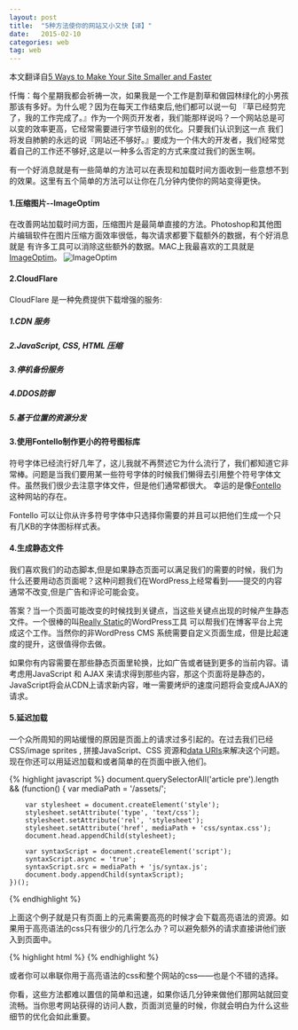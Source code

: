 ```yaml
---
layout: post
title:  "5种方法使你的网站又小又快【译】"
date:   2015-02-10
categories: web
tag: web
---
```


本文翻译自[5 Ways to Make Your Site Smaller and Faster](http://davidwalsh.name/site-speed)

忏悔：每个星期我都会祈祷一次，如果我是一个工作是割草和做园林绿化的小男孩那该有多好。为什么呢？因为在每天工作结束后,他们都可以说一句
『草已经剪完了，我的工作完成了。』作为一个网页开发者，我们能那样说吗？一个网站总是可以变的效率更高，它经常需要进行字节级别的优化。只要我们认识到这一点
我们将发自肺腑的永远的说『网站还不够好。』要成为一个伟大的开发者，我们经常觉着自己的工作还不够好,这是以一种多么否定的方式来度过我们的医生啊。

有一个好消息就是有一些简单的方法可以在表现和加载时间方面收到一些意想不到的效果。这里有五个简单的方法可以让你在几分钟内使你的网站变得更快。

#### 1.压缩图片--ImageOptim

在改善网站加载时间方面，压缩图片是最简单直接的方法。Photoshop和其他图片编辑软件在图片压缩方面效率很低，每次请求都要下载额外的数据，有个好消息就是
有许多工具可以消除这些额外的数据。MAC上我最喜欢的工具就是[ImageOptim](https://imageoptim.com/)。
![ImageOptim](http://davidwalsh.name/demo/image-optim-sample.jpg)

#### 2.CloudFlare

CloudFlare 是一种免费提供下载增强的服务:

##### 1.CDN 服务

##### 2.JavaScript, CSS,  HTML 压缩

##### 3.停机备份服务

##### 4.DDOS防御

##### 5.基于位置的资源分发

#### 3.使用Fontello制作更小的符号图标库

符号字体已经流行好几年了，这儿我就不再赘述它为什么流行了，我们都知道它非常棒。问题是当我们要用某一些符号字体的时候我们懒得去引用整个符号字体文件。虽然我们很少去注意字体文件，但是他们通常都很大。
幸运的是像[Fontello](http://fontello.com/)这种网站的存在。

Fontello 可以让你从许多符号字体中只选择你需要的并且可以把他们生成一个只有几KB的字体图标样式表。

#### 4.生成静态文件

我们喜欢我们的动态脚本,但是如果静态页面可以满足我们的需要的时候，我们为什么还要用动态页面呢？这种问题我们在WordPress上经常看到——提交的内容通常不改变,但是广告和评论可能会变。

答案？当一个页面可能改变的时候找到关键点，当这些关键点出现的时候产生静态文件。一个很棒的叫[Really Static](https://wordpress.org/plugins/really-static/)的WordPress工具
可以帮我们在博客平台上完成这个工作。当然你的非WordPress CMS 系统需要自定义页面生成，但是比起速度的提升，这很值得你去做。

如果你有内容需要在那些静态页面里轮换，比如广告或者链到更多的当前内容。请考虑用JavaScript 和 AJAX 来请求得到那些内容，那这个页面将是静态的，JavaScript将会从CDN上请求新内容，唯一需要烤炉的速度问题将会变成AJAX的请求。

#### 5.延迟加载

一个众所周知的网站缓慢的原因是页面上的请求过多引起的。在过去我们已经 CSS/image sprites , 拼接JavaScript、CSS 资源和[data URIs](https://developer.mozilla.org/zh-CN/docs/data_URIs)来解决这个问题。
现在你还可以用延迟加载和或者简单的在页面中嵌入他们。

{% highlight javascript %}
    document.querySelectorAll('article pre').length && (function() {
        var mediaPath = '/assets/';

        var stylesheet = document.createElement('style');
        stylesheet.setAttribute('type', 'text/css');
        stylesheet.setAttribute('rel', 'stylesheet');
        stylesheet.setAttribute('href', mediaPath + 'css/syntax.css');
        document.head.appendChild(stylesheet);

        var syntaxScript = document.createElement('script');
        syntaxScript.async = 'true';
        syntaxScript.src = mediaPath + 'js/syntax.js';
        document.body.appendChild(syntaxScript);
    })();
{% endhighlight %}

上面这个例子就是只有页面上的元素需要高亮的时候才会下载高亮语法的资源。如果用于高亮语法的css只有很少的几行怎么办？可以避免额外的请求直接讲他们嵌入到页面中。

{% highlight html %}
    <style type="text/css">
    	<?php include('media/assets/highlight.css'); ?>
    	</style>
    </head>
{% endhighlight %}

或者你可以串联你用于高亮语法的css和整个网站的css——也是个不错的选择。

你看，这些方法都难以置信的简单和迅速，如果你话几分钟来做他们那网站就回变流畅。当你思考网站获得的访问人数，页面浏览量的时候，你就会明白为什么这些细节的优化会如此重要。